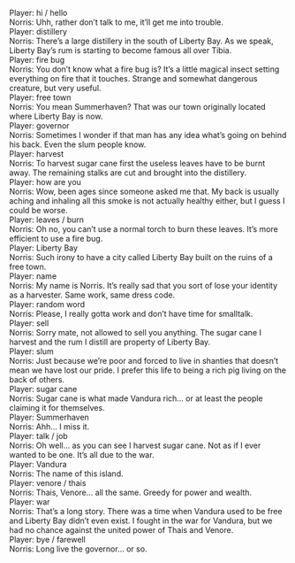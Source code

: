 Player: hi / hello  
Norris: Uhh, rather don’t talk to me, it’ll get me into trouble.  
Player: distillery  
Norris: There’s a large distillery in the south of Liberty Bay. As we speak, Liberty Bay’s rum is starting to become famous all over Tibia.  
Player: fire bug  
Norris: You don’t know what a fire bug is? It’s a little magical insect setting everything on fire that it touches. Strange and somewhat dangerous creature, but very useful.  
Player: free town  
Norris: You mean Summerhaven? That was our town originally located where Liberty Bay is now.  
Player: governor  
Norris: Sometimes I wonder if that man has any idea what’s going on behind his back. Even the slum people know.  
Player: harvest  
Norris: To harvest sugar cane first the useless leaves have to be burnt away. The remaining stalks are cut and brought into the distillery.  
Player: how are you  
Norris: Wow, been ages since someone asked me that. My back is usually aching and inhaling all this smoke is not actually healthy either, but I guess I could be worse.  
Player: leaves / burn  
Norris: Oh no, you can’t use a normal torch to burn these leaves. It’s more efficient to use a fire bug.  
Player: Liberty Bay  
Norris: Such irony to have a city called Liberty Bay built on the ruins of a free town.  
Player: name  
Norris: My name is Norris. It’s really sad that you sort of lose your identity as a harvester. Same work, same dress code.  
Player: random word  
Norris: Please, I really gotta work and don’t have time for smalltalk.  
Player: sell  
Norris: Sorry mate, not allowed to sell you anything. The sugar cane I harvest and the rum I distill are property of Liberty Bay.  
Player: slum  
Norris: Just because we’re poor and forced to live in shanties that doesn’t mean we have lost our pride. I prefer this life to being a rich pig living on the back of others.  
Player: sugar cane  
Norris: Sugar cane is what made Vandura rich… or at least the people claiming it for themselves.  
Player: Summerhaven  
Norris: Ahh… I miss it.  
Player: talk / job  
Norris: Oh well… as you can see I harvest sugar cane. Not as if I ever wanted to be one. It’s all due to the war.  
Player: Vandura  
Norris: The name of this island.  
Player: venore / thais  
Norris: Thais, Venore… all the same. Greedy for power and wealth.  
Player: war  
Norris: That’s a long story. There was a time when Vandura used to be free and Liberty Bay didn’t even exist. I fought in the war for Vandura, but we had no chance against the united power of Thais and Venore.  
Player: bye / farewell  
Norris: Long live the governor… or so.  
